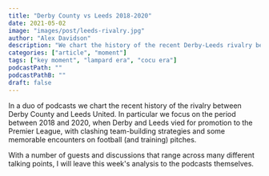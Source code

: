 ```yaml
---
title: "Derby County vs Leeds 2018-2020"
date: 2021-05-02
image: "images/post/leeds-rivalry.jpg"
author: "Alex Davidson" 
description: "We chart the history of the recent Derby-Leeds rivalry before Leed's promotion in 2020"
categories: ["article", "moment"]
tags: ["key moment", "lampard era", "cocu era"]
podcastPath: ""
podcastPathB: ""
draft: false
---
```


In a duo of podcasts we chart the recent history of the rivalry between Derby County and Leeds United. In particular we focus on the period between 2018 and 2020, when Derby and Leeds vied for promotion to the Premier League, with clashing team-building strategies and some memorable encounters on football (and training) pitches.

With a number of guests and discussions that range across many different talking points, I will leave this week's analysis to the podcasts themselves.